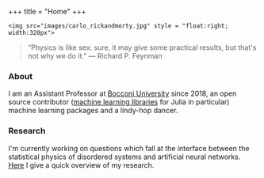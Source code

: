 +++
title = "Home"
+++

~~~
<img src="images/carlo_rickandmorty.jpg" style = "float:right; width:320px">
~~~

> “Physics is like sex: sure, it may give some practical results, 
> but that's not why we do it.”
> ― Richard P. Feynman


### About

I am an Assistant Professor at [Bocconi University][Bocconi] since 2018, an open source contributor ([machine learning libraries](https://fluxml.ai/) for Julia in particular) machine learning packages and a lindy-hop dancer.

### Research

I'm currently working on questions which fall at the interface between the statistical physics of disordered systems and artificial neural networks.
[Here](/research/) I  give a quick overview of my research. 


[Bocconi]: https://www.unibocconi.eu
[Flux]: https://fluxml.ai/